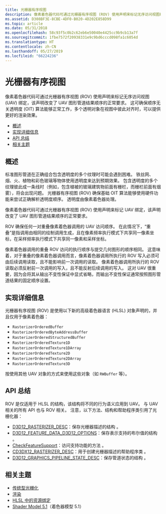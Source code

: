 ```yaml
---
title: 光栅器有序视图
description: 像素着色器代码可通过光栅器有序视图 (ROV) 使用声明来标记无序访问视图绑定，该声明改变了 UAV 图形管道结果顺序的正常要求。
ms.assetid: D308BF3E-8CBE-4DF0-B020-4D202E858D99
ms.topic: article
ms.date: 05/31/2018
ms.openlocfilehash: 58c93f5c0b2c62eb6e50040e4425cc9b9cb13a7f
ms.sourcegitcommit: 1fbe7572f20938331e9c9bd6cccd098fa1c6054d
ms.translationtype: HT
ms.contentlocale: zh-CN
ms.lasthandoff: 05/27/2019
ms.locfileid: "66224236"
---
```

# <a name="rasterizer-ordered-views"></a>光栅器有序视图

像素着色器代码可通过光栅器有序视图 (ROV) 使用声明来标记无序访问视图 (UAV) 绑定，该声明改变了 UAV 图形管道结果顺序的正常要求。 这可确保顺序无关透明度 (OIT) 算法能够正常工作，多个透明对象在视图中彼此对齐时，可以提供更好的渲染效果。

-   [概述](#overview)
-   [实现详细信息](#implementation-details)
-   [API 总结](#api-summary)
-   [相关主题](#related-topics)

## <a name="overview"></a>概述

标准图形管道在正确组合包含透明度的多个纹理时可能会遇到困难。 铁丝网、烟、火、植物和彩色玻璃等物体使用透明度来达到预期效果。 包含透明度的多个纹理彼此成一条线时（例如，包含植被的玻璃建筑物前面有栅栏，而栅栏前面有烟雾），将会出现问题。 光栅器有序视图 (ROV) 确保基础 OIT 算法能够使用硬件功能来尝试正确解析透明度顺序。 透明度由像素着色器处理。

像素着色器代码可通过光栅器有序视图 (ROV) 使用声明来标记 UAV 绑定，该声明改变了 UAV 图形管道结果顺序的正常要求。

ROV 确保任何一对重叠像素着色器调用的 UAV 访问顺序。 在此情况下，“重叠”是指调用由相同的绘制调用生成，且在像素频率执行模式下共享同一像素坐标，在采样频率执行模式下共享同一像素和采样坐标。

像素着色器调用的重叠 ROV 访问的执行顺序与提交几何图形的顺序相同。 这意味着，对于重叠的像素着色器调用而言，像素着色器调用所执行的 ROV 写入必须可由后续调用读取，且不能影响前一次调用的读取。 像素着色器调用所执行的 ROV 读取必须反射前一次调用的写入，且不能反射后续调用的写入。 这对 UAV 很重要，因为会将其从输出不变性保证中显式省略，而输出不变性保证通常按照图形管道结果的固定顺序设置。

## <a name="implementation-details"></a>实现详细信息

光栅器有序视图 (ROV) 是使用以下新的高级着色器语言 (HLSL) 对象声明的，并且仅用于像素着色器：

-   `RasterizerOrderedBuffer`
-   `RasterizerOrderedByteAddressBuffer`
-   `RasterizerOrderedStructuredBuffer`
-   `RasterizerOrderedTexture1D`
-   `RasterizerOrderedTexture1DArray`
-   `RasterizerOrderedTexture2D`
-   `RasterizerOrderedTexture2DArray`
-   `RasterizerOrderedTexture3D`

按使用其他 UAV 对象的方式来使用这些对象（如 `RWBuffer` 等）。

## <a name="api-summary"></a>API 总结

ROV 是仅适用于 HLSL 的结构，该结构将不同的行为语义应用到 UAV。 与 UAV 相关的所有 API 也与 ROV 相关。 注意，以下方法、结构和帮助程序类引用了光栅化器：

-   [D3D12\_RASTERIZER\_DESC](/windows/desktop/api/D3D12/ns-d3d12-d3d12_rasterizer_desc)：保存光栅器描述的结构  。
-   [D3D12\_FEATURE\_DATA\_D3D12\_OPTIONS](/windows/desktop/api/D3D12/ns-d3d12-d3d12_feature_data_d3d12_options)：保存表示支持的布尔值的结构  。
-   [CheckFeatureSupport](/windows/desktop/api/D3D12/nf-d3d12-id3d12device-checkfeaturesupport)：访问支持功能的方法  。
-   [CD3DX12\_RASTERIZER\_DESC](cd3dx12-rasterizer-desc.md)：用于创建光栅器描述的帮助程序类  。
-   [D3D12\_GRAPHICS\_PIPELINE\_STATE\_DESC](/windows/desktop/api/D3D12/ns-d3d12-d3d12_graphics_pipeline_state_desc)：保存管道状态的结构  。

## <a name="related-topics"></a>相关主题

* [传统型光栅化](conservative-rasterization.md)
* [渲染](rendering.md)
* [HLSL 中的资源绑定](resource-binding-in-hlsl.md)
* [Shader Model 5.1](https://msdn.microsoft.com/library/windows/desktop/dn933277)（着色器模型 5.1）
